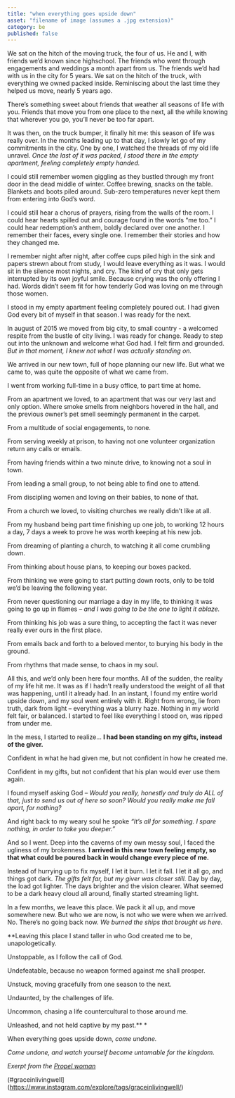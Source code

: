 ```yaml
---
title: "when everything goes upside down"
asset: "filename of image (assumes a .jpg extension)" 
category: be
published: false
---
```


We sat on the hitch of the moving truck, the four of us. He and I, with friends we’d known since highschool. The friends who went through engagements and weddings a month apart from us. The friends we’d had with us in the city for 5 years. We sat on the hitch of the truck, with everything we owned packed inside. Reminiscing about the last time they helped us move, nearly 5 years ago. 

There’s something sweet about friends that weather all seasons of life with you. Friends that move you from one place to the next, all the while knowing that wherever you go, you’ll never be too far apart.

It was then, on the truck bumper, it finally hit me: this season of life was really over. In the months leading up to that day, I slowly let go of my commitments in the city. One by one, I watched the threads of my old life unravel. _Once the last of it was packed, I stood there in the empty apartment, feeling completely empty handed._

I could still remember women giggling as they bustled through my front door in the dead middle of winter. Coffee brewing, snacks on the table. Blankets and boots piled around. Sub-zero temperatures never kept them from entering into God’s word.

I could still hear a chorus of prayers, rising from the walls of the room. I could hear hearts spilled out and courage found in the words “me too.” I could hear redemption’s anthem, boldly declared over one another. I remember their faces, every single one. I remember their stories and how they changed me.

I remember night after night, after coffee cups piled high in the sink and papers strewn about from study, I would leave everything as it was. I would sit in the silence most nights, and cry. The kind of cry that only gets interrupted by its own joyful smile.
Because crying was the only offering I had. Words didn’t seem fit for how tenderly God was loving on me through those women.

I stood in my empty apartment feeling completely poured out. I had given God every bit of myself in that season. I was ready for the next.

In august of 2015 we moved from big city, to small country - a welcomed respite from the bustle of city living. I was ready for change. Ready to step out into the unknown and welcome what God had. I felt firm and grounded. _But in that moment, I knew not what I was actually standing on._

We arrived in our new town, full of hope planning our new life. But what we came to, was quite the opposite of what we came from. 

I went from working full-time in a busy office, to part time at home.

From an apartment we loved, to an apartment that was our very last and only option. Where smoke smells from neighbors hovered in the hall, and the previous owner’s pet smell seemingly permanent in the carpet.

From a multitude of social engagements, to none.

From serving weekly at prison, to having not one volunteer organization return any calls or emails.

From having friends within a two minute drive, to knowing not a soul in town.

From leading a small group, to not being able to find one to attend.

From discipling women and loving on their babies, to none of that.

From a church we loved, to visiting churches we really didn’t like at all.

From my husband being part time finishing up one job, to working 12 hours a day, 7 days a week to prove he was worth keeping at his new job.

From dreaming of planting a church, to watching it all come crumbling down.

From thinking about house plans, to keeping our boxes packed.

From thinking we were going to start putting down roots, only to be told we’d be leaving the following year.

From never questioning our marriage a day in my life, to thinking it was going to go up in flames – _and I was going to be the one to light it ablaze._

From thinking his job was a sure thing, to accepting the fact it was never really ever ours in the first place.

From emails back and forth to a beloved mentor, to burying his body in the ground.

From rhythms that made sense, to chaos in my soul.

All this, and we’d only been here four months. All of the sudden, the reality of my life hit me. It was as if I hadn’t really understood the weight of all that was happening, until it already had.  In an instant, I found my entire world upside down, and my soul went entirely with it. Right from wrong, lie from truth, dark from light – everything was a blurry haze. Nothing in my world felt fair, or balanced. I started to feel like everything I stood on, was ripped from under me.

In the mess, I started to realize… **I had been standing on my gifts, instead of the giver.**

Confident in what he had given me, but not confident in how he created me. 

Confident in my gifts, but not confident that his plan would ever use them again.

I found myself asking God – _Would you really, honestly and truly do ALL of that, just to send us out of here so soon? Would you really make me fall apart, for nothing?_

And right back to my weary soul he spoke _“It’s all for something. I spare nothing, in order to take you deeper.”_

And so I went. Deep into the caverns of my own messy soul, I faced the ugliness of my brokenness.  **I arrived in this new town feeling empty, so that what could be poured back in would change every piece of me.**

Instead of hurrying up to fix myself, I let it burn. I let it fall. I let it all go, and things got dark. *The gifts felt far, but my giver was closer still.* Day by day, the load got lighter. The days brighter and the vision clearer. What seemed to be a dark heavy cloud all around, finally started streaming light.

In a few months, we leave this place. We pack it all up, and move somewhere new. But who we are now, is not who we were when we arrived. No. There’s no going back now. _We burned the ships that brought us here._

**Leaving this place I stand taller in who God created me to be, unapologetically. 

Unstoppable, as I follow the call of God. 

Undefeatable, because no weapon formed against me shall prosper. 

Unstuck, moving gracefully from one season to the next. 

Undaunted, by the challenges of life.

Uncommon, chasing a life countercultural to those around me.

Unleashed, and not held captive by my past.** *

When everything goes upside down, _come undone._

_Come undone, and watch yourself become untamable for the kingdom._

_Exerpt from the [Propel woman](http://www.propelwomen.org/content/the-propel-woman/gjj2bs)_

(#graceinlivingwell](https://www.instagram.com/explore/tags/graceinlivingwell/)

